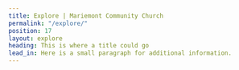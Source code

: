 ```yaml
---
title: Explore | Mariemont Community Church
permalink: "/explore/"
position: 17
layout: explore
heading: This is where a title could go
lead_in: Here is a small paragraph for additional information.
---
```


